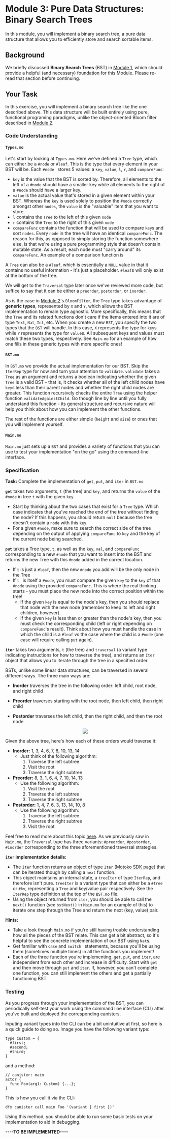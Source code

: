 # Module 3: Pure Data Structures: Binary Search Trees

In this module, you will implement a binary search tree, a pure data structure that allows you to efficiently store and search sortable items.

## Background

We briefly discussed **Binary Search Trees** (BST) in [Module 1](/module-1.md#binary-search-tree), which should provide a helpful (and necessary) foundation for this Module. Please re-read that section before continuing.

## Your Task

In this exercise, you will implement a binary search tree like the one described above. This data structure will be built entirely using pure, functional programing paradigms, unlike the object-oriented Bloom filter described in [Module 2](/module-2.md).

### Code Understanding

#### `Types.mo`

Let's start by looking at `Types.mo`. Here we've defined a `Tree` type, which can either be a `#node` or `#leaf`. This is the type that every element in your BST will be. Each `#node ` stores 5 values: a  `key`, `value`, `l`, `r`, and `compareFunc`:

* `key` is the value that the BST is sorted by. Therefore, all elements to the left of a `#node` should have a smaller key while all elements to the right of a `#node` should have a larger key.
* `value` is the actual value that's stored in a given element within your BST. Whereas the `key` is used solely to position the `#node` correctly amongst other `nodes`, the `value` is the "valuable" item that you want to store.
* `l` contains the `Tree` to the left of this given `node`
* `r` contains the `Tree` to the right of this given `node`
* `compareFunc` contains the function that will be used to compare `key`s and sort `nodes`. Every `node` in the tree will have an identical `compareFunc`. The reason for this, as opposed to simply storing the function somewhere else, is that we're using a pure programming style that doesn't contain mutable state. As a result, each node must "carry around" its `compareFunc`. An example of a comparison function is 

A `Tree` can also be a `#leaf`, which is essentially a `NULL` value in that it contains no useful information - it's just a placeholder. `#leaf`s will only exist at the bottom of the tree.

We will get to the `Traversal` type later once we've reviewed more code, but suffice to say that it can be either a `preorder`, `postorder`, or `inorder`. 

As is the case in [Module 2](/module-2.md#code-understanding)'s `BloomFilter`, the `Tree` type takes advantage of **generic types**, represented by `X` and `Y`, which allows the BST implementation to remain type agnostic. More specifically, this means that the `Tree` and its related functions don't care if the items entered into it are of type `Text`, `Nat`, `Int`, etc. When you create a new `BST`, you specify the two types that the `BST` will handle. In this case, `X` represents the type for `key`s while `Y` represents the type for `value`s. All subsequent keys and values must match these two types, respectively. See `Main.mo` for an example of how one fills in these generic types with more specific ones!

#### `BST.mo`  

In `BST.mo` we provide the actual implementation for our BST. Skip the `IterRep` type for now and turn your attention to `validate`. `validate` takes a `Tree` as an argument and returns a boolean indicating whether the given `Tree` is a valid BST - that is, it checks whether all of the left child nodes have `key`s less than their parent nodes and whether the right child nodes are greater. This function recursively checks the entire `Tree` using the helper function `validateAgainstChild`. Go though line by line until you fully understand this function - its general structure and recursive nature will help you think about how you can implement the other functions.

The rest of the functions are either simple (`height` and `size`) or ones that you will implement yourself. 

#### `Main.mo`

`Main.mo` just sets up a `BST` and provides a variety of functions that you can use to test your implementation "on the go" using the command-line interface.

### Specification

**Task:** Complete the implementation of `get`, `put`, and `iter` in `BST.mo`

**`get`** takes two arguments, `t` (the tree) and `key`, and returns the `value` of the `#node` in tree `t` with the given `key`

* Start by thinking about the two cases that exist for a `Tree` type. Which case indicates that you've reached the end of the tree without finding the node? If this happens, you should return `null` because the tree doesn't contain a `node` with this `key`.
* For a given `#node`, make sure to search the correct side of the tree depending on the output of applying `compareFunc` to `key` and the key of the current node being searched.

**`put`** takes a Tree type, `t`, as well as the `key`, `val`, and `compareFunc` corresponding to a new `#node` that you want to insert into the BST and returns the new Tree with this `#node` added in the correct location.

* If `t` is just a `#leaf`, then the new `#node` you add will be the only node in the Tree
* If `t ` is itself a `#node`, you must compare the given `key` to the `key` of that `#node` using the provided `compareFunc`. This is where the real thinking starts - you must place the new node into the correct position within the tree!
  * If the given `key` is equal to the node's key, then you should replace that node with the new node (remember to keep its left and right children, however).
  * If the given `key` is less than or greater than the node's key, then you must check the corresponding child (left or right depending on `compareFunc`'s result). Think about how you must handle the case in which the child is a `#leaf` vs the case where the child is a `#node` (one case will require calling `put` again).

**`iter`** takes two arguments, `t` (the tree) and `traversal` (a variant type indicating instructions for how to traverse the tree), and returns an `Iter` object that allows you to iterate through the tree in a specified order.

BSTs, unlike some linear data structures, can be traversed in several different ways. The three main ways are:

* **Inorder** traverses the tree in the following order: left child, root node, and right child

* **Preorder** traverses starting with the root node, then left child, then right child

* **Postorder** traverses the left child, then the right child, and then the root node

<div style="text-align:center"><img src="images/Binary_search_tree.svg" /></div>

Given the above tree, here's how each of these orders would traverse it:

* **Inorder:** 1, 3, 4, 6, 7, 8, 10, 13, 14
  * Just think of the following algorithm:
    1. Traverse the left subtree
    2. Visit the root
    3. Traverse the right subtree
* **Preorder:** 8, 3, 1, 6, 4, 7, 10, 14, 13
  * Use the following algorithm:
    1. Visit the root
    2. Traverse the left subtree
    3. Traverse the right subtree
* **Postorder:** 1, 4, 7, 6, 3, 13, 14, 10, 8
  * Use the following algorithm:
    1. Traverse the left subtree
    2. Traverse the right subtree
    3. Visit the root

Feel free to read more about this topic [here](https://www.geeksforgeeks.org/tree-traversals-inorder-preorder-and-postorder/). As we previously saw in `Main.mo`, the `Traversal` type has three variants: `#preorder`, `#postorder`, `#inorder` corresponding to the three aforementioned traversal strategies. 

**`iter` implementation details:**

* The `iter` function returns an object of type `Iter` ([Motoko SDK page](https://sdk.dfinity.org/docs/base-libraries/iter)) that can be iterated though by calling a `next` function.
* This object maintains an internal state, a `treeIter` of type `IterRep`, and therefore isn't pure. `treeIter` is a variant type that can either be a `#tree` or `#kv`, representing a `Tree` and key/value pair respectively. See the `IterRep` type definition at the top of the `BST.mo` file.
* Using the object returned from `iter`, you should be able to call the `next()` function (see `bstNext()` in `Main.mo` for an example of this) to iterate one step through the Tree and return the next (key, value) pair.

**Hints:**

* Take a look though `Main.mo` if you're still having trouble understanding how all the pieces of the BST relate. This can get a bit abstract, so it's helpful to see the concrete implementation of our BST using `Nat`s.
* Get familiar with `case` and `switch ` statements, because you'll be using them (sometimes multiple times) in all the functions you implement!
* Each of the three function you're implementing, `get`, `put`, and `iter`, are independent from each other and increase in difficulty. Start with `get` and then move through `put` and `iter`. If, however, you can't complete one function, you can still implement the others and get a partially functioning BST.

### Testing

As you progress through your implementation of the BST, you can periodically self-test your work using the command line interface (CLI) after you've built and deployed the corresponding canisters.

Inputing variant types into the CLI can be a bit unintuitive at first, so here is a quick guide to doing so. Image you have the following variant type:

```
type Custom = {
  #first;
  #second;
  #third;
}
```

and a method:

```
// canister: main
actor {
  func Foo(arg1: Custom) {...};
}
```

This is how you call it via the CLI:

```
dfx canister call main Foo '(variant { first })'
```

Using this method, you should be able to run some basic tests on your implementation to aid in debugging.

**----TO BE IMPLEMENTED----**